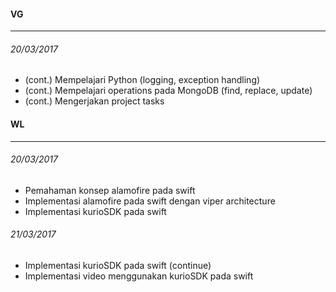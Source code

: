 #### VG
---

###### 20/03/2017
* (cont.) Mempelajari Python (logging, exception handling)
* (cont.) Mempelajari operations pada MongoDB (find, replace, update)
* (cont.) Mengerjakan project tasks

#### WL
---

###### 20/03/2017
* Pemahaman konsep alamofire pada swift
* Implementasi alamofire pada swift dengan viper architecture
* Implementasi kurioSDK pada swift

###### 21/03/2017
* Implementasi kurioSDK pada swift (continue)
* Implementasi video menggunakan kurioSDK pada swift
